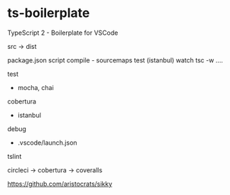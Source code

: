 # ts-boilerplate
TypeScript 2 - Boilerplate for VSCode

src -> dist

package.json
  script
    compile - sourcemaps
    test (istanbul) 
    watch tsc -w ....

test
  - mocha, chai

cobertura
  - istanbul

debug
  - .vscode/launch.json

tslint   

circleci
-> cobertura -> coveralls


https://github.com/aristocrats/sikky